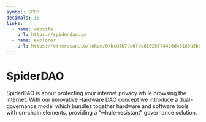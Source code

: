```yaml
---
symbol: SPDR
decimals: 18
links:
  - name: website
    url: https://spiderdao.io
  - name: explorer
    url: https://etherscan.io/token/0xbcd4b7de6fde81025f74426d43165a5b0d790fdd
---
```


# SpiderDAO

SpiderDAO is about protecting your internet privacy while browsing the internet. With our innovative Hardware DAO concept we introduce a dual-governance model which bundles together hardware and software tools with on-chain elements, providing a “whale-resistant” governance solution.

